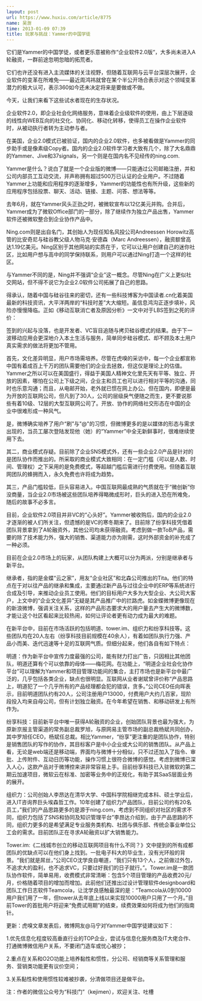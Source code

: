 ```yaml
---
layout: post
url: https://www.huxiu.com/article/8775
name: 吴澍
time: 2013-01-09 07:39
title: 玩家与挑战：Yammer的中国学徒
---
```

它们是Yammer的中国学徒，或者更乐意被称作“企业软件2.0版“，大多尚未进入A轮融资，一群前途忽明忽暗的拓荒者。

它们也许还没有进入主流媒体的关注视野，但随着互联网与云平台深层次展开，企业软件的变革在所难免——最近周鸿祎就曾在某个半公开场合表示对这个领域变革潜力的极大认可，表示360如今还未决定将来是要做或不做。

今天，让我们来看下这些试水者现在的生存状况。

企业软件2.0，即企业社会化网络服务，意味着企业级软件的使用，由上下层逐级的线性向WEB互向的社交化、协同化、移动化转移，使得员工在操作企业软件时，从被动执行者转为主动参与者。

在美国，企业2.0模式已被验证，国内的企业2.0软件，也多被看做是Yammer的同步助手或是像素级Copy者。国内的企业2.0软件学习者大致有几个，除了大名鼎鼎的Yammer、Jive和37signals，另一个则是在国内名不见经传的ning.com.

Yammer是什么？说白了就是一个企业版的微博——只能通过公司邮箱注册，并和公司内部员工互动交流，并声称拥有超过500万已认证的企业用户。不过随着Yammer上功能和应用程序的逐渐增多，Yammer的功能性也有所升级，这些新的应用程序包括投票、聊天、活动、链接、主题、问答、想法等等。

去年6月，就在Yammer风头正劲之时，被微软宣布以12亿美元并购。合并后，Yammer成为了微软Office部门的一部分，除了继续作为独立产品出售，Yammer软件还被微软整合到企业协作产品中。

Ning.com则是出自名门，其创始人为现任知名风投公司Andreessen Horowitz高管的比安奇尼与硅谷教父级人物马克·安德森（Marc Andreessen），融资额曾高达1.19亿美元。Ning区别于其他网站的实质在于，它可以让用户创建自己的迷你社区，比如用户想与高中的同学保持联系，则用户可以通过Ning打造一个这样的社区。

与Yammer不同的是，Ning并不强调“企业”这一概念。尽管Ning在广义上更似社交网站，但不得不说它为企业2.0软件公司拓展了自己的思路。

得承认，随着中国与硅谷往来的密切，还有一些科技博客为中国读者.cn化着美国最新的科技资讯，大平洋两岸的“科技时差”大大缩短。虽信息鸿沟正逐步填补，风险亦慢慢降临。正如《移动互联消亡者及原因分析》一文中对于LBS签到之死的评价：

签到的兴起与没落，也是开发者、VC盲目追随与拷贝硅谷模式的结果。由于下一波移动应用会更深地介入本土生活与服务，简单同步硅谷模式、却不顾及本土用户真实需求的做法将更加不管用。

首先，文化差异明显，用户市场需培养。尽管在虎嗅的采访中，每一个企业都宣称中国有着成百上千万的团队需要他们的企业去拯救，但这仅是理论上的估值。Yammer之所以可以在美国盛行，得益于美国人精神文化里先天有平等、独立、开放的因素，哪怕在公司上下级之间，企业主和员工也可以进行相对平等的沟通，同时也乐意沟通；而且，从电邮开始，老外就已惯在网上办公。但在国内，即便是最为开放的互联网公司，但凡到了30人，公司的层级戾气便随之而生，更不要说那些有着10级、12层的大型互联网公司了。开放、协作的网络社交形态在中国的企业中很难形成一种风气。

是，微博确实培养了用户“刷”与"@"的习惯，但微博更多的是以媒体的形态与需求出现的，当员工屡次登陆发现他（她）的“Yammer”中全无新鲜事时，很难继续使用下去。

其二，商业模式存疑。目前除了企业SNS模式外，还有一些企业2.0产品是针对的是团队协作而推出的。所采取的商业模式大致相同：在一定门槛（可以是人数、时间、管理权）之下采用的是免费模式，等超越门槛后需进行付费使用。但随着互联网团队的蜂拥而入，永久免费也许将成为趋势。

其三，产品门槛较低，巨头容易进入。中国互联网最成熟的气质就在于“微创新”你没商量，当企业2.0市场被这些团队培养得略微成形时，巨头的进入恐在所难免，随后的故事不必多言。

目前，企业软件2.0项目并非VC的“心头好”。Yammer被收购后，国内的企业2.0才逐渐的被人们所关注，但遗憾的是VC的寒冬期来了。目前除了纷享科技凭借着团队背景拿到了A轮融资外，其他公司均未获得融资。考虑到做一款ToB产品，需要的除了技术能力外，强大的销售、渠道能力亦为刚需，这时外部资金的补充成了一种必须。

目前在企业2.0市场上的玩家，从团队构建上大概可以分为两派，分别是继承者与新平台。

继承者，指的是金蝶“云之家”，用友“企业社区”和北森公司推出的Tita。他们的特点在于对以往产品的继承和集成，主要通过新产品与过往企业中的ERP等系统进行合成及引导，来推动企业员工使用。他们的目标用户大多为大型企业、大公司大客户，上文中的“企业文化差异”无疑是其产品推广中的拦路虎。如金蝶微博更像现在的新浪微博，强调关注关系，这样的产品形态要求大的用户量去产生大的微博数，才能让这个社区看起来比较热闹，如何让评论者更有动力成为最大的难题。

在新平台中，目前在市场活跃的包括明道、tower.im、组织力和纷享科技等。这些团队均在20人左右（纷享科技目前规模在40余人），有着如团队执行力强、产品小而美、迭代迅速等十足的互联网气质。但细分起来，他们各自有如下特点：

明道：作为新平台中宣传力度最强的公司，能有财力打出广告，只因相比其他团队，明道还算有个可以依靠的母体——梅花网。在功能上，“明道企业社会化协作平台”可以理解为Yammer和项目管理功能间的集合，主打市场也是新平台中最广泛的，几乎包括各类企业，缺点也很明显。互联网从业者谢斌曾评价称“产品思路上，明道犯了一个几乎所有的产品经理都会犯的错误，贪多。”公司CEO任向晖表示，目前明道团队约有20人，公司注册用户13000，付费用户大约几百家，现阶段投入均来自母公司，但有计划独立融资。在今年希望在销售、和移动研发上有所作为。

纷享科技：目前新平台中唯一获得A轮融资的企业，创始团队背景也最为强大，为原新京报主管渠道的常务副总裁罗旭，与原网易主管市场的副总裁杨斌共同创办，其中罗旭任CEO，杨斌任总裁。相比Yammer，“纷享”更注重的是团队协作，特别是销售团队的写作的协作，其目标客户是中小企业或大公司的销售团队。从产品上看，无论是web端还是移动端，界面均与微博十分相似，只不过还加入了指令、审批、上传附件、互动日历等功能，操作习惯上很符合微博的感觉。考虑到微博已深入人心，这款产品对于微博控来讲非常容易上手。目前纷享科技已入驻微软的第二期云加速项目，微软云在标准、加密等业务中的正规化，有助于其SaaS层面业务的展开。

组织力：公司创始人李昂达在清华大学、中国科学院相继完成本科、硕士学业后，进入IT咨询界巨头埃森哲工作。10年创建了组织力产品团队，目前公司约有20名员工，”我们的产品思路更多的是源于ning.com，考虑到不同组织对社区的需求不同，组织力包括了SNS和协同及知识管理平台”李昂达介绍到，由于产品思路的不同，组织力更多的是希望满足专业服务类机构、社团与俱乐部、传统企事业单位公工会的需求。目前团队正在寻求A轮融资以扩大销售能力。

Tower.im:《二线城市创立的移动互联网项目有什么不同？》文中提到的所有成都团队的优缺点可以在他们身上找到。一批电子科大的毕业生，没有光环般的背景。“我们就是屌丝，”公司CEO沈学良自嘲道，“我们只有13个人，之前做过外包，不追求大的盈利，也不追求VC，只要过好我们的日子就行。”。Tower.im是一款团队协作软件，简单易用，收费模式非常清晰：包含5个项目管理的产品收费20元/月，价格随着项目的增加而增加。此前他们还推出过设计管理软件designboard和团队工作日志软件Teamcola，让沈学良感触最深的是：“Teamcola从0到10000用户我们用了一年，但tower从去年底上线以来实现10000用户只用了一个月。”目前Tower的首批用户将迎来“免费试用期”的结束，续费效果如何将成为他们的指南针。

更新：虎嗅文章发表后，微博网友@马宁对Yammer中国学徒建议如下：

1.优先信息化程度较高垂直行业的TOP企业，尝试与信息化服务商及IT大佬合作、打通微博微信用户关系，不要闭门造车或忧心被抄；

2.重点在关系和O2O功能上培养黏性和惯性，分公司、经销商等关系管理和服务、营销类功能更有议价空间；

3.关系黏性和使用惯性较难被抄袭，分清做项目还是做平台。

注：作者的微信公众号为“科技门”（kejimen），欢迎关注、吐槽

